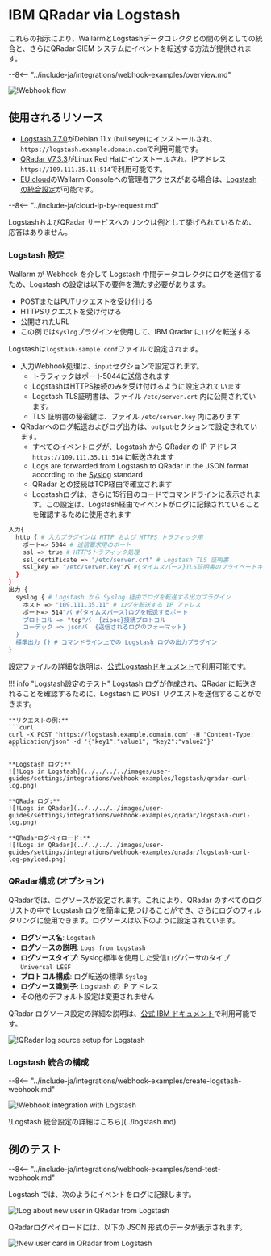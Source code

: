 # IBM QRadar via Logstash

これらの指示により、WallarmとLogstashデータコレクタとの間の例としての統合と、さらにQRadar SIEM システムにイベントを転送する方法が提供されます。

--8<-- "../include-ja/integrations/webhook-examples/overview.md"

![!Webhook flow](../../../../images/user-guides/settings/integrations/webhook-examples/logstash/qradar-scheme.png)

## 使用されるリソース

* [Logstash 7.7.0](#logstash-configuration)がDebian 11.x (bullseye)にインストールされ、`https://logstash.example.domain.com`で利用可能です。
* [QRadar V7.3.3](#qradar-configuration-optional)がLinux Red Hatにインストールされ、IPアドレス`https://109.111.35.11:514`で利用可能です。
* [EU cloud](https://my.wallarm.com)のWallarm Consoleへの管理者アクセスがある場合は、[Logstash の統合設定](#configuration-of-logstash-integration)が可能です。

--8<-- "../include-ja/cloud-ip-by-request.md"

LogstashおよびQRadar サービスへのリンクは例として挙げられているため、応答はありません。

### Logstash 設定

Wallarm が Webhook を介して Logstash 中間データコレクタにログを送信するため、Logstash の設定は以下の要件を満たす必要があります。

* POSTまたはPUTリクエストを受け付ける
* HTTPSリクエストを受け付ける
* 公開されたURL
* この例では`syslog`プラグインを使用して、IBM Qradar にログを転送する

Logstashは`logstash-sample.conf`ファイルで設定されます。

* 入力Webhook処理は、`input`セクションで設定されます。
    * トラフィックはポート5044に送信されます
    * LogstashはHTTPS接続のみを受け付けるように設定されています
    * Logstash TLS証明書は、ファイル `/etc/server.crt` 内に公開されています。
    * TLS 証明書の秘密鍵は、ファイル `/etc/server.key` 内にあります
* QRadarへのログ転送およびログ出力は、`output`セクションで設定されています。
    * すべてのイベントログが、Logstash から QRadar の IP アドレス `https://109.111.35.11:514` に転送されます
    * Logs are forwarded from Logstash to QRadar in the JSON format according to the [Syslog](https://en.wikipedia.org/wiki/Syslog) standard
    * QRadar との接続はTCP経由で確立されます
    * Logstashログは、さらに15行目のコードでコマンドラインに表示されます。この設定は、Logstash経由でイベントがログに記録されていることを確認するために使用されます

```bash linenums="1"
入力{
  http { # 入力プラグインは HTTP および HTTPS トラフィック用
    ポート=> 5044 # 送信要求用のポート
    ssl => true # HTTPSトラフィック処理
    ssl_certificate => "/etc/server.crt" # Logstash TLS 証明書
    ssl_key => "/etc/server.key"バ #{タイムズバース}TLS証明書のプライベートキー
  }
}
出力 {
  syslog { # Logstash から Syslog 経由でログを転送する出力プラグイン
    ホスト => "109.111.35.11" # ログを転送する IP アドレス
    ポート=> 514"バ #{タイムズバース}ログを転送するポート
    プロトコル => "tcp"バ  {zipoc}接続プロトコル
    コーデック => jsonバ  {送信されるログのフォーマット}
  }
  標準出力 {} # コマンドライン上での Logstash ログの出力プラグイン
}
```

設定ファイルの詳細な説明は、[公式Logstashドキュメント](https://www.elastic.co/guide/en/logstash/current/configuration-file-structure.html)で利用可能です。

!!! info "Logstash設定のテスト"
    Logstash ログが作成され、QRadar に転送されることを確認するために、Logstash に POST リクエストを送信することができます。

    **リクエストの例:**
    ```curl
    curl -X POST 'https://logstash.example.domain.com' -H "Content-Type: application/json" -d '{"key1":"value1", "key2":"value2"}'
    ```

    **Logstash ログ:**
    ![!Logs in Logstash](../../../../images/user-guides/settings/integrations/webhook-examples/logstash/qradar-curl-log.png)

    **QRadarログ:**
    ![!Logs in QRadar](../../../../images/user-guides/settings/integrations/webhook-examples/qradar/logstash-curl-log.png)

    **QRadarログペイロード:**
    ![!Logs in QRadar](../../../../images/user-guides/settings/integrations/webhook-examples/qradar/logstash-curl-log-payload.png)

### QRadar構成 (オプション)

QRadarでは、ログソースが設定されます。これにより、QRadar のすべてのログリストの中で Logstash ログを簡単に見つけることができ、さらにログのフィルタリングに使用できます。ログソースは以下のように設定されています。

* **ログソース名**: `Logstash`
* **ログソースの説明**: `Logs from Logstash`
* **ログソースタイプ**: Syslog標準を使用した受信ログパーサのタイプ `Universal LEEF`
* **プロトコル構成**: ログ転送の標準 `Syslog`
* **ログソース識別子**: Logstash の IP アドレス
* その他のデフォルト設定は変更されません

QRadar ログソース設定の詳細な説明は、[公式 IBM ドキュメント](https://www.ibm.com/support/knowledgecenter/en/SS42VS_DSM/com.ibm.dsm.doc/b_dsm_guide.pdf?origURL=SS42VS_DSM/b_dsm_guide.pdf)で利用可能です。

![!QRadar log source setup for Logstash](../../../../images/user-guides/settings/integrations/webhook-examples/qradar/logstash-setup.png)

### Logstash 統合の構成

--8<-- "../include-ja/integrations/webhook-examples/create-logstash-webhook.md"

![!Webhook integration with Logstash](../../../../images/user-guides/settings/integrations/add-logstash-integration.png)

\Logstash 統合設定の詳細はこちら](../logstash.md)

## 例のテスト

--8<-- "../include-ja/integrations/webhook-examples/send-test-webhook.md"

Logstash では、次のようにイベントをログに記録します。

![!Log about new user in QRadar from Logstash](../../../../images/user-guides/settings/integrations/webhook-examples/logstash/qradar-user-log.png)

QRadarログペイロードには、以下の JSON 形式のデータが表示されます。

![!New user card in QRadar from Logstash](../../../../images/user-guides/settings/integrations/webhook-examples/qradar/logstash-user.png)